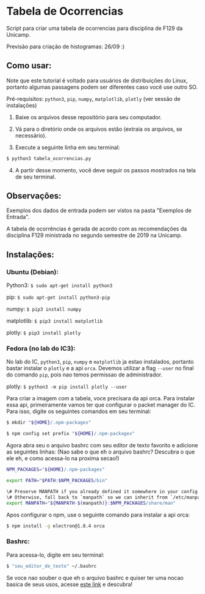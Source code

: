 # Tabela de Ocorrencias

Script para criar uma tabela de ocorrencias para disciplina de F129 da Unicamp.

Previsão para criação de histogramas: 26/09 :)

## Como usar:

Note que este tutorial é voltado para usuários de distribuições do Linux,
portanto algumas passagens podem ser diferentes caso você use outro SO.

Pré-requisitos: `python3`, `pip`, `numpy`, `matplotlib`, `plotly` (ver sessão de instalações)

1. Baixe os arquivos desse repositório para seu computador.

2. Vá para o diretório onde os arquivos estão (extraia os arquivos, se necessário).

3. Execute a seguinte linha em seu terminal:
```bash
$ python3 tabela_ocorrencias.py
```
4. A partir desse momento, você deve seguir os passos mostrados na tela de seu terminal.

## Observações:

Exemplos dos dados de entrada podem ser vistos na pasta "Exemplos de Entrada".

A tabela de ocorrências é gerada de acordo com as recomendações da disciplina F129 ministrada
no segundo semestre de 2019 na Unicamp.

## Instalações:

### Ubuntu (Debian):

Python3: `$ sudo apt-get install python3`

pip: `$ sudo apt-get install python3-pip`

numpy: `$ pip3 install numpy`

matplotlib: `$ pip3 install matplotlib`

plotly: `$ pip3 install plotly`

### Fedora (no lab do IC3):

No lab do IC, `python3`, `pip`, `numpy` e `matplotlib` ja estao instalados, portanto bastar instalar o `plotly`
e a api `orca`.
Devemos utilizar a flag `--user` no final do comando `pip`, pois nao temos permissao de administrador.

plotly: `$ python3 -m pip install plotly --user`

Para criar a imagem com a tabela, voce precisara da api orca. Para instalar essa api, primeiramente
vamos ter que configurar o packet manager do IC. Para isso, digite os seguintes comandos em seu terminal:
```bash
$ mkdir "${HOME}/.npm-packages"
```
```bash
$ npm config set prefix "${HOME}/.npm-packages"
```
Agora abra seu o arquivo bashrc com seu editor de texto favorito e adicione as seguintes linhas:
(Nao sabe o que eh o arquivo bashrc? Descubra o que ele eh, e como acessa-lo na proxima secao!)
```bash
NPM_PACKAGES="${HOME}/.npm-packages"

export PATH="$PATH:$NPM_PACKAGES/bin"

\# Preserve MANPATH if you already defined it somewhere in your config.
\# Otherwise, fall back to `manpath` so we can inherit from `/etc/manpath`.
export MANPATH="${MANPATH-$(manpath)}:$NPM_PACKAGES/share/man"
```

Apos configurar o npm, use o seguinte comando para instalar a api orca:
```bash
$ npm install -g electron@1.8.4 orca
```
### Bashrc:

Para acessa-lo, digite em seu terminal:
```bash
$ "seu_editor_de_texto" ~/.bashrc
```
Se voce nao souber o que eh o arquivo bashrc e quiser ter uma nocao basica de seus usos, acesse [este link](https://www.maketecheasier.com/what-is-bashrc/) e descubra!
